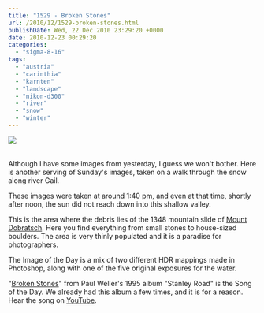 ```yaml
---
title: "1529 - Broken Stones"
url: /2010/12/1529-broken-stones.html
publishDate: Wed, 22 Dec 2010 23:29:20 +0000
date: 2010-12-23 00:29:20
categories: 
  - "sigma-8-16"
tags: 
  - "austria"
  - "carinthia"
  - "karnten"
  - "landscape"
  - "nikon-d300"
  - "river"
  - "snow"
  - "winter"
---
```

<div class="container">
<div class="center"><a target="_blank" href="https://d25zfm9zpd7gm5.cloudfront.net/1200x1200/2010/20101219_133804_hdr_ps.jpg"><img src="https://d25zfm9zpd7gm5.cloudfront.net/0600x0600/2010/20101219_133804_hdr_ps.jpg" /></a></div>
</div>
<br />

Although I have some images from yesterday, I guess we won't bother. Here is another serving of Sunday's images, taken on a walk through the snow along river Gail.

<a target="_blank" href="https://d25zfm9zpd7gm5.cloudfront.net/1200x1200/2010/20101219_133944_ps.jpg"><img style="margin: 0pt 0px 0pt 10px; float: right;" src="https://d25zfm9zpd7gm5.cloudfront.net/0150x0150/2010/20101219_133944_ps.jpg" alt="" border="0" /></a> These images were taken at around 1:40 pm, and even at that time, shortly after noon, the sun did not reach down into this shallow valley.

This is the area where the debris lies of the 1348 mountain slide of <a target="_blank" href="/tag/dobratsch">Mount Dobratsch</a>. Here you find everything from small stones to house-sized boulders. The area is very thinly populated and it is a paradise for photographers.

 The Image of the Day is a mix of two different HDR mappings made in Photoshop, along with one of the five original exposures for the water.

"<a target="_blank" href="http://www.lyricsmode.com/lyrics/p/paul_weller/broken_stones.html">Broken Stones</a>" from Paul Weller's 1995 album "Stanley Road" is the Song of the Day. We already had this album a few times, and it is for a reason. Hear the song on <a target="_blank" href="http://www.youtube.com/watch?v=1LvxqiuQH5s">YouTube</a>.
